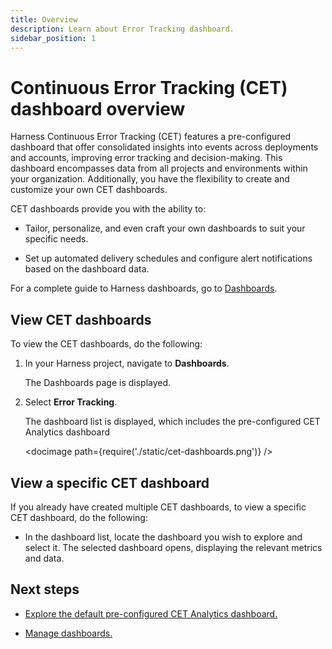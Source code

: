 ```yaml
---
title: Overview
description: Learn about Error Tracking dashboard.
sidebar_position: 1
---
```


# Continuous Error Tracking (CET) dashboard overview

Harness Continuous Error Tracking (CET) features a pre-configured dashboard that offer consolidated insights into events across deployments and accounts, improving error tracking and decision-making. This dashboard encompasses data from all projects and environments within your organization. Additionally, you have the flexibility to create and customize your own CET dashboards.

CET dashboards provide you with the ability to:
  
- Tailor, personalize, and even craft your own dashboards to suit your specific needs.

- Set up automated delivery schedules and configure alert notifications based on the dashboard data.

For a complete guide to Harness dashboards, go to [Dashboards](/docs/category/dashboards-1).


## View CET dashboards

To view the CET dashboards, do the following:

1. In your Harness project, navigate to **Dashboards**. 

   The Dashboards page is displayed.
    
2. Select **Error Tracking**.
   
   The dashboard list is displayed, which includes the pre-configured CET Analytics dashboard

   <docimage path={require('./static/cet-dashboards.png')} />


## View a specific CET dashboard

If you already have created multiple CET dashboards, to view a specific CET dashboard, do the following:

- In the dashboard list, locate the dashboard you wish to explore and select it. The selected dashboard opens, displaying the relevant metrics and data.


## Next steps

- [Explore the default pre-configured CET Analytics dashboard.](./cet-dashboard-analytics.md)

- [Manage dashboards.](./cet-manage-dashboard.md)